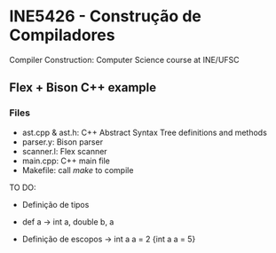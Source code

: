 # INE5426 - Construção de Compiladores

Compiler Construction: Computer Science course at INE/UFSC

## Flex + Bison C++ example

### Files

* ast.cpp & ast.h: C++ Abstract Syntax Tree definitions and methods
* parser.y: Bison parser
* scanner.l: Flex scanner
* main.cpp: C++ main file
* Makefile: call *make* to compile



TO DO:
- Definição de tipos
- def a -> int a, double b, a

- Definição de escopos -> int a a = 2 {int a a = 5}

